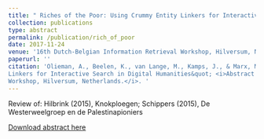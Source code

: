 ```yaml
---
title: " Riches of the Poor: Using Crummy Entity Linkers for Interactive Search in Digital Humanities"
collection: publications
type: abstract
permalink: /publication/rich_of_poor
date: 2017-11-24
venue: '16th Dutch-Belgian Information Retrieval Workshop, Hilversum, Netherlands'
paperurl: ''
citation: 'Olieman, A., Beelen, K., van Lange, M., Kamps, J., & Marx, M. (2017). &quot;Riches of the Poor: Using Crummy Entity
Linkers for Interactive Search in Digital Humanities&quot; <i>Abstract from 16th Dutch-Belgian Information Retrieval
Workshop, Hilversum, Netherlands.</i>. '
---
```

Review of: Hilbrink (2015), Knokploegen; Schippers (2015), De Westerweelgroep en de Palestinapioniers

[Download abstract here](https://pure.uva.nl/ws/files/18995081/DIR2017_riches_poor.pdf)
